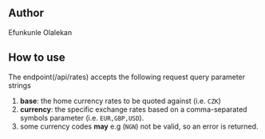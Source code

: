 ## Author
Efunkunle Olalekan

## How to use
The endpoint(/api/rates) accepts the following request query parameter strings
1. **base**: the home currency rates to be quoted against (i.e. `CZK`)
2. **currency**: the specific exchange rates based on a comma-separated symbols parameter (i.e. `EUR,GBP,USD`).
3. some currency codes **may**  e.g (`NGN`) not be valid, so an error is returned.